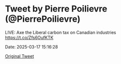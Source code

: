 # Tweet by Pierre Poilievre (@PierrePoilievre)

LIVE: Axe the Liberal carbon tax on Canadian industries https://t.co/Zfs6OufKTK

Date: 2025-03-17 15:16:28

[Original Tweet](https://x.com/PierrePoilievre/status/1901653871296188858)
